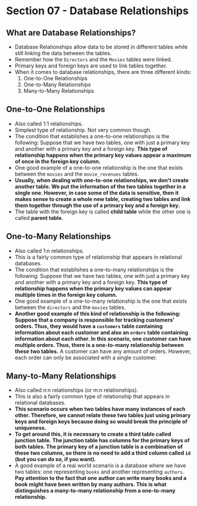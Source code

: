 # Section 07 - Database Relationships

## What are Database Relationships?
* Database Relationships allow data to be stored in different tables while still linking the data between the tables.
* Remember how the ```Directors``` and the ```Movies``` tables were linked.
* Primary keys and foreign keys are used to link tables together.
* When it comes to database relationships, there are three different kinds:
  1. One-to-One Relationships
  2. One-to-Many Relationships
  3. Many-to-Many Relationships


## One-to-One Relationships
* Also called 1:1 relationships.
* Simplest type of relationship. Not very common though.
* The condition that establishes a one-to-one relationships is the following: Suppose that we have two tables, one with just a primary key and another with a primary key and a foreign key. __This type of relationship happens when the primary key values appear a maximum of once in the foreign key column.__
* One good example of a one-to-one relationship is the one that exists between the ```movies``` and the ```movie_revenues``` tables. 
* __Usually, when dealing with one-to-one relationships, we don't create another table. We put the information of the two tables together in a single one. However, in case some of the data is sensitive, then it makes sense to create a whole new table, creating two tables and link them together through the use of a primary key and a foreign key.__
* The table with the foreign key is called __child table__ while the other one is called __parent table.__


## One-to-Many Relationships
* Also called 1:n relationships.
* This is a fairly common type of relationship that appears in relational databases.
* The condition that establishes a one-to-many relationships is the following: Suppose that we have two tables, one with just a primary key and another with a primary key and a foreign key. __This type of relationship happens when the primary key values can appear multiple times in the foreign key column.__
* One good example of a one-to-many relationship is the one that exists between the ```directors``` and the ```movies``` tables.
* __Another good example of this kind of relationship is the following: Suppose that a company is responsible for tracking customers' orders. Thus, they would have a ```customers``` table containing information about each customer and also an ```orders``` table containing information about each other. In this scenario, one customer can have multiple orders. Thus, there is a one-to-many relationship between these two tables.__ A customer can have any amount of orders. However, each order can only be associated with a single customer.


## Many-to-Many Relationships
* Also called n:n relationships (or m:n relationships).
* This is also a fairly common type of relationship that appears in relational databases.
* __This scenario occurs when two tables have many instances of each other. Therefore, we cannot relate these two tables just using primary keys and foreign keys because doing so would break the principle of uniqueness.__
* __To get around this, it is necessary to create a third table called junction table. The junction table has columns for the primary keys of both tables. The primary key of a junction table is a combination of these two columns, so there is no need to add a third column called ```id``` (but you can do so, if you want).__
* A good example of a real world scenario is a database where we have two tables: one representing ```books``` and another representing ```authors```. __Pay attention to the fact that one author can write many books and a book might have been written by many authors. This is what distinguishes a many-to-many relationship from a one-to-many relationship.__
